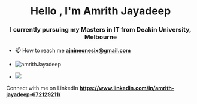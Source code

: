 <h1 align="center">Hello , I'm Amrith Jayadeep</h1>
<h3 align="center">I currently pursuing my Masters in IT from Deakin University, Melbourne </h3>

- 📫 How to reach me **ajnineonesix@gmail.com**


- <p align="left"> <img src="https://komarev.com/ghpvc/?username=amriith&label=Profile%20views&color=0e75b6&style=flat" alt="amrithJayadeep" /> </p>


- <img src="https://github-readme-stats.vercel.app/api?username=amriith&show_icons=true&show=reviews,prs_merged,prs_merged_percentage&theme=dark" />



Connect with me on LinkedIn **https://www.linkedin.com/in/amrith-jayadeep-672129211/**
